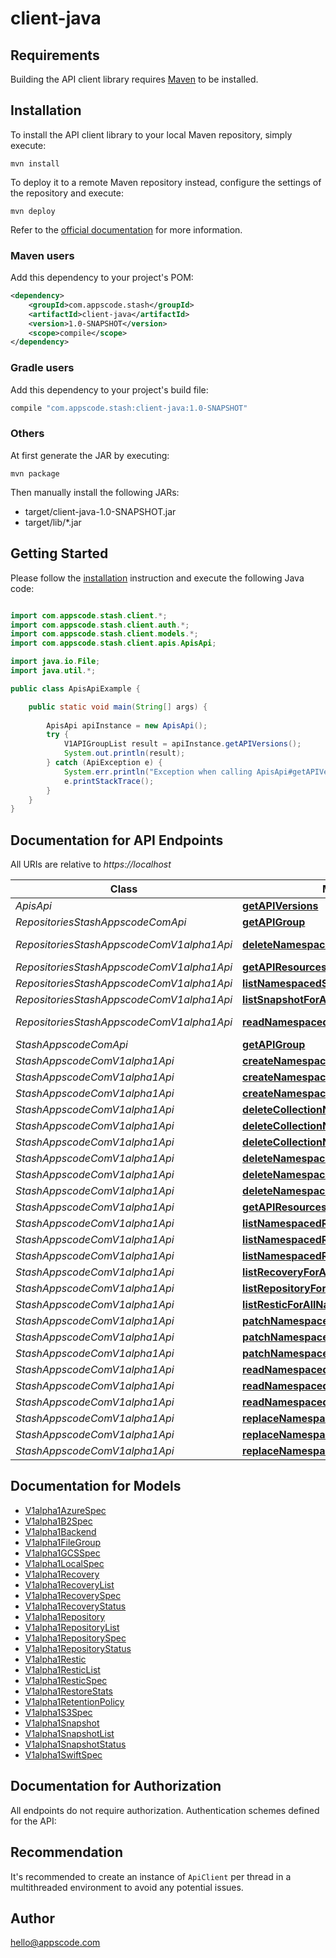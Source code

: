 # client-java

## Requirements

Building the API client library requires [Maven](https://maven.apache.org/) to be installed.

## Installation

To install the API client library to your local Maven repository, simply execute:

```shell
mvn install
```

To deploy it to a remote Maven repository instead, configure the settings of the repository and execute:

```shell
mvn deploy
```

Refer to the [official documentation](https://maven.apache.org/plugins/maven-deploy-plugin/usage.html) for more information.

### Maven users

Add this dependency to your project's POM:

```xml
<dependency>
    <groupId>com.appscode.stash</groupId>
    <artifactId>client-java</artifactId>
    <version>1.0-SNAPSHOT</version>
    <scope>compile</scope>
</dependency>
```

### Gradle users

Add this dependency to your project's build file:

```groovy
compile "com.appscode.stash:client-java:1.0-SNAPSHOT"
```

### Others

At first generate the JAR by executing:

    mvn package

Then manually install the following JARs:

* target/client-java-1.0-SNAPSHOT.jar
* target/lib/*.jar

## Getting Started

Please follow the [installation](#installation) instruction and execute the following Java code:

```java

import com.appscode.stash.client.*;
import com.appscode.stash.client.auth.*;
import com.appscode.stash.client.models.*;
import com.appscode.stash.client.apis.ApisApi;

import java.io.File;
import java.util.*;

public class ApisApiExample {

    public static void main(String[] args) {
        
        ApisApi apiInstance = new ApisApi();
        try {
            V1APIGroupList result = apiInstance.getAPIVersions();
            System.out.println(result);
        } catch (ApiException e) {
            System.err.println("Exception when calling ApisApi#getAPIVersions");
            e.printStackTrace();
        }
    }
}

```

## Documentation for API Endpoints

All URIs are relative to *https://localhost*

Class | Method | HTTP request | Description
------------ | ------------- | ------------- | -------------
*ApisApi* | [**getAPIVersions**](docs/ApisApi.md#getAPIVersions) | **GET** /apis/ | 
*RepositoriesStashAppscodeComApi* | [**getAPIGroup**](docs/RepositoriesStashAppscodeComApi.md#getAPIGroup) | **GET** /apis/repositories.stash.appscode.com/ | 
*RepositoriesStashAppscodeComV1alpha1Api* | [**deleteNamespacedSnapshot**](docs/RepositoriesStashAppscodeComV1alpha1Api.md#deleteNamespacedSnapshot) | **DELETE** /apis/repositories.stash.appscode.com/v1alpha1/namespaces/{namespace}/snapshots/{name} | 
*RepositoriesStashAppscodeComV1alpha1Api* | [**getAPIResources**](docs/RepositoriesStashAppscodeComV1alpha1Api.md#getAPIResources) | **GET** /apis/repositories.stash.appscode.com/v1alpha1/ | 
*RepositoriesStashAppscodeComV1alpha1Api* | [**listNamespacedSnapshot**](docs/RepositoriesStashAppscodeComV1alpha1Api.md#listNamespacedSnapshot) | **GET** /apis/repositories.stash.appscode.com/v1alpha1/namespaces/{namespace}/snapshots | 
*RepositoriesStashAppscodeComV1alpha1Api* | [**listSnapshotForAllNamespaces**](docs/RepositoriesStashAppscodeComV1alpha1Api.md#listSnapshotForAllNamespaces) | **GET** /apis/repositories.stash.appscode.com/v1alpha1/snapshots | 
*RepositoriesStashAppscodeComV1alpha1Api* | [**readNamespacedSnapshot**](docs/RepositoriesStashAppscodeComV1alpha1Api.md#readNamespacedSnapshot) | **GET** /apis/repositories.stash.appscode.com/v1alpha1/namespaces/{namespace}/snapshots/{name} | 
*StashAppscodeComApi* | [**getAPIGroup**](docs/StashAppscodeComApi.md#getAPIGroup) | **GET** /apis/stash.appscode.com/ | 
*StashAppscodeComV1alpha1Api* | [**createNamespacedRecovery**](docs/StashAppscodeComV1alpha1Api.md#createNamespacedRecovery) | **POST** /apis/stash.appscode.com/v1alpha1/namespaces/{namespace}/recoveries | 
*StashAppscodeComV1alpha1Api* | [**createNamespacedRepository**](docs/StashAppscodeComV1alpha1Api.md#createNamespacedRepository) | **POST** /apis/stash.appscode.com/v1alpha1/namespaces/{namespace}/repositories | 
*StashAppscodeComV1alpha1Api* | [**createNamespacedRestic**](docs/StashAppscodeComV1alpha1Api.md#createNamespacedRestic) | **POST** /apis/stash.appscode.com/v1alpha1/namespaces/{namespace}/restics | 
*StashAppscodeComV1alpha1Api* | [**deleteCollectionNamespacedRecovery**](docs/StashAppscodeComV1alpha1Api.md#deleteCollectionNamespacedRecovery) | **DELETE** /apis/stash.appscode.com/v1alpha1/namespaces/{namespace}/recoveries | 
*StashAppscodeComV1alpha1Api* | [**deleteCollectionNamespacedRepository**](docs/StashAppscodeComV1alpha1Api.md#deleteCollectionNamespacedRepository) | **DELETE** /apis/stash.appscode.com/v1alpha1/namespaces/{namespace}/repositories | 
*StashAppscodeComV1alpha1Api* | [**deleteCollectionNamespacedRestic**](docs/StashAppscodeComV1alpha1Api.md#deleteCollectionNamespacedRestic) | **DELETE** /apis/stash.appscode.com/v1alpha1/namespaces/{namespace}/restics | 
*StashAppscodeComV1alpha1Api* | [**deleteNamespacedRecovery**](docs/StashAppscodeComV1alpha1Api.md#deleteNamespacedRecovery) | **DELETE** /apis/stash.appscode.com/v1alpha1/namespaces/{namespace}/recoveries/{name} | 
*StashAppscodeComV1alpha1Api* | [**deleteNamespacedRepository**](docs/StashAppscodeComV1alpha1Api.md#deleteNamespacedRepository) | **DELETE** /apis/stash.appscode.com/v1alpha1/namespaces/{namespace}/repositories/{name} | 
*StashAppscodeComV1alpha1Api* | [**deleteNamespacedRestic**](docs/StashAppscodeComV1alpha1Api.md#deleteNamespacedRestic) | **DELETE** /apis/stash.appscode.com/v1alpha1/namespaces/{namespace}/restics/{name} | 
*StashAppscodeComV1alpha1Api* | [**getAPIResources**](docs/StashAppscodeComV1alpha1Api.md#getAPIResources) | **GET** /apis/stash.appscode.com/v1alpha1/ | 
*StashAppscodeComV1alpha1Api* | [**listNamespacedRecovery**](docs/StashAppscodeComV1alpha1Api.md#listNamespacedRecovery) | **GET** /apis/stash.appscode.com/v1alpha1/namespaces/{namespace}/recoveries | 
*StashAppscodeComV1alpha1Api* | [**listNamespacedRepository**](docs/StashAppscodeComV1alpha1Api.md#listNamespacedRepository) | **GET** /apis/stash.appscode.com/v1alpha1/namespaces/{namespace}/repositories | 
*StashAppscodeComV1alpha1Api* | [**listNamespacedRestic**](docs/StashAppscodeComV1alpha1Api.md#listNamespacedRestic) | **GET** /apis/stash.appscode.com/v1alpha1/namespaces/{namespace}/restics | 
*StashAppscodeComV1alpha1Api* | [**listRecoveryForAllNamespaces**](docs/StashAppscodeComV1alpha1Api.md#listRecoveryForAllNamespaces) | **GET** /apis/stash.appscode.com/v1alpha1/recoveries | 
*StashAppscodeComV1alpha1Api* | [**listRepositoryForAllNamespaces**](docs/StashAppscodeComV1alpha1Api.md#listRepositoryForAllNamespaces) | **GET** /apis/stash.appscode.com/v1alpha1/repositories | 
*StashAppscodeComV1alpha1Api* | [**listResticForAllNamespaces**](docs/StashAppscodeComV1alpha1Api.md#listResticForAllNamespaces) | **GET** /apis/stash.appscode.com/v1alpha1/restics | 
*StashAppscodeComV1alpha1Api* | [**patchNamespacedRecovery**](docs/StashAppscodeComV1alpha1Api.md#patchNamespacedRecovery) | **PATCH** /apis/stash.appscode.com/v1alpha1/namespaces/{namespace}/recoveries/{name} | 
*StashAppscodeComV1alpha1Api* | [**patchNamespacedRepository**](docs/StashAppscodeComV1alpha1Api.md#patchNamespacedRepository) | **PATCH** /apis/stash.appscode.com/v1alpha1/namespaces/{namespace}/repositories/{name} | 
*StashAppscodeComV1alpha1Api* | [**patchNamespacedRestic**](docs/StashAppscodeComV1alpha1Api.md#patchNamespacedRestic) | **PATCH** /apis/stash.appscode.com/v1alpha1/namespaces/{namespace}/restics/{name} | 
*StashAppscodeComV1alpha1Api* | [**readNamespacedRecovery**](docs/StashAppscodeComV1alpha1Api.md#readNamespacedRecovery) | **GET** /apis/stash.appscode.com/v1alpha1/namespaces/{namespace}/recoveries/{name} | 
*StashAppscodeComV1alpha1Api* | [**readNamespacedRepository**](docs/StashAppscodeComV1alpha1Api.md#readNamespacedRepository) | **GET** /apis/stash.appscode.com/v1alpha1/namespaces/{namespace}/repositories/{name} | 
*StashAppscodeComV1alpha1Api* | [**readNamespacedRestic**](docs/StashAppscodeComV1alpha1Api.md#readNamespacedRestic) | **GET** /apis/stash.appscode.com/v1alpha1/namespaces/{namespace}/restics/{name} | 
*StashAppscodeComV1alpha1Api* | [**replaceNamespacedRecovery**](docs/StashAppscodeComV1alpha1Api.md#replaceNamespacedRecovery) | **PUT** /apis/stash.appscode.com/v1alpha1/namespaces/{namespace}/recoveries/{name} | 
*StashAppscodeComV1alpha1Api* | [**replaceNamespacedRepository**](docs/StashAppscodeComV1alpha1Api.md#replaceNamespacedRepository) | **PUT** /apis/stash.appscode.com/v1alpha1/namespaces/{namespace}/repositories/{name} | 
*StashAppscodeComV1alpha1Api* | [**replaceNamespacedRestic**](docs/StashAppscodeComV1alpha1Api.md#replaceNamespacedRestic) | **PUT** /apis/stash.appscode.com/v1alpha1/namespaces/{namespace}/restics/{name} | 


## Documentation for Models

 - [V1alpha1AzureSpec](docs/V1alpha1AzureSpec.md)
 - [V1alpha1B2Spec](docs/V1alpha1B2Spec.md)
 - [V1alpha1Backend](docs/V1alpha1Backend.md)
 - [V1alpha1FileGroup](docs/V1alpha1FileGroup.md)
 - [V1alpha1GCSSpec](docs/V1alpha1GCSSpec.md)
 - [V1alpha1LocalSpec](docs/V1alpha1LocalSpec.md)
 - [V1alpha1Recovery](docs/V1alpha1Recovery.md)
 - [V1alpha1RecoveryList](docs/V1alpha1RecoveryList.md)
 - [V1alpha1RecoverySpec](docs/V1alpha1RecoverySpec.md)
 - [V1alpha1RecoveryStatus](docs/V1alpha1RecoveryStatus.md)
 - [V1alpha1Repository](docs/V1alpha1Repository.md)
 - [V1alpha1RepositoryList](docs/V1alpha1RepositoryList.md)
 - [V1alpha1RepositorySpec](docs/V1alpha1RepositorySpec.md)
 - [V1alpha1RepositoryStatus](docs/V1alpha1RepositoryStatus.md)
 - [V1alpha1Restic](docs/V1alpha1Restic.md)
 - [V1alpha1ResticList](docs/V1alpha1ResticList.md)
 - [V1alpha1ResticSpec](docs/V1alpha1ResticSpec.md)
 - [V1alpha1RestoreStats](docs/V1alpha1RestoreStats.md)
 - [V1alpha1RetentionPolicy](docs/V1alpha1RetentionPolicy.md)
 - [V1alpha1S3Spec](docs/V1alpha1S3Spec.md)
 - [V1alpha1Snapshot](docs/V1alpha1Snapshot.md)
 - [V1alpha1SnapshotList](docs/V1alpha1SnapshotList.md)
 - [V1alpha1SnapshotStatus](docs/V1alpha1SnapshotStatus.md)
 - [V1alpha1SwiftSpec](docs/V1alpha1SwiftSpec.md)


## Documentation for Authorization

All endpoints do not require authorization.
Authentication schemes defined for the API:

## Recommendation

It's recommended to create an instance of `ApiClient` per thread in a multithreaded environment to avoid any potential issues.

## Author

hello@appscode.com

